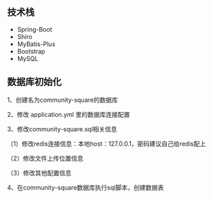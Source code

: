 ## 技术栈

- Spring-Boot
- Shiro
- MyBatis-Plus
- Bootstrap
- MySQL

## 数据库初始化
1、创建名为community-square的数据库

2、修改 application.yml 里的数据库连接配置

3、修改community-square.sql相关信息

（1）修改redis连接信息：本地host：127.0.0.1，密码建议自己给redis配上

（2）修改文件上传位置信息

（3）修改其他配置信息

4、在community-square数据库执行sql脚本，创建数据表




